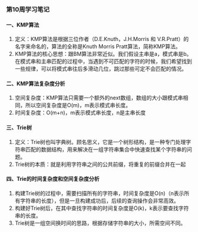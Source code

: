 ### 第10周学习笔记

#### 一、KMP算法  

1. 定义：KMP算法是根据三位作者（D.E.Knuth，J.H.Morris 和 V.R.Pratt）的名字来命名的，算法的全称是Knuth Morris Pratt算法，简称KMP算法。
2. KMP算法的核心思想：跟BM算法非常近似。我们假设主串是a，模式串是b。在模式串和主串匹配的过程中，当遇到不可匹配的字符的时候，我们希望找到一些规律，可以将模式串往后多滑动几位，跳过那些可定不会匹配的情况。
   
#### 二、KMP算法复杂度分析  

1. 空间复杂度：KMP算法只需要一个额外的next数组，数组的大小跟模式串相同，所以空间复杂度是O(m)，m表示模式串长度。
2. 时间复杂度：O(m+n)，m表示模式串长度，n是主串长度

#### 三、Trie树  

1. 定义：Trie树也叫字典树。顾名思义，它是一个树形结构，是一种专门处理字符串匹配的数据结构，用来解决在一组字符串集合中快速查找某个字符串的问题。
2. Trie树的本质：就是利用字符串之间的公共前缀，将重复的前缀合并在一起

#### 四、Trie的时间复杂度和空间复杂度分析  

1. 构建Trie树的过程中，需要扫描所有的字符串，时间复杂度是O(n)（n表示所有字符串的长度），但是一旦构建成功后，后续的查询操作会非常高效。
2. 构建好Trie树后，在其中查找字符串的时间复杂度是O(k)，k表示要查找字符串的长度。
3. Trie树是一组空间换时间的思路，根据存储字符串的大小，所需空间不同。

